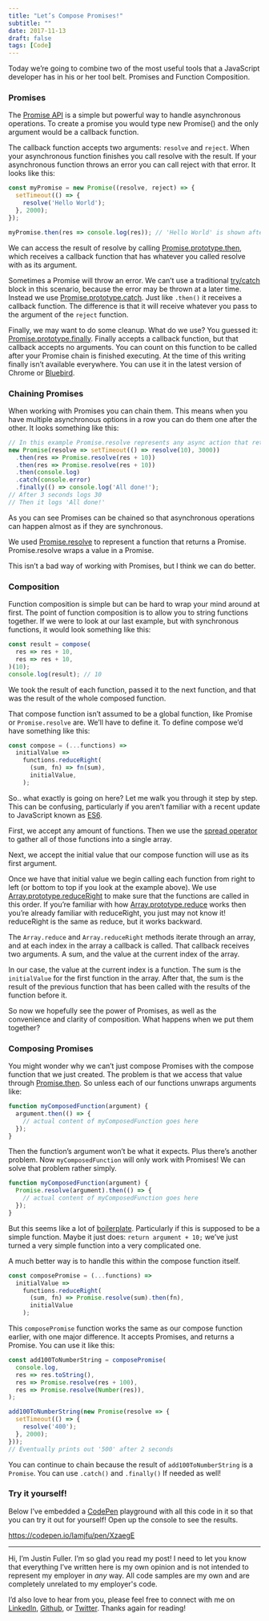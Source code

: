 ```yaml
---
title: "Let’s Compose Promises!"
subtitle: ""
date: 2017-11-13
draft: false
tags: [Code]
---
```


Today we’re going to combine two of the most useful tools that a JavaScript developer has in his or her tool belt. Promises and Function Composition.

<!--more-->

### Promises

The [Promise API](https://developer.mozilla.org/en-US/docs/Web/JavaScript/Reference/Global_Objects/Promise) is a simple but powerful way to handle asynchronous operations. To create a promise you would type new Promise() and the only argument would be a callback function.

The callback function accepts two arguments: `resolve` and `reject`. When your asynchronous function finishes you call resolve with the result. If your asynchronous function throws an error you can call reject with that error. It looks like this:

```js
const myPromise = new Promise((resolve, reject) => {
  setTimeout(() => {
    resolve('Hello World');
  }, 2000);
});

myPromise.then(res => console.log(res)); // 'Hello World' is shown after 2 seconds.
```

We can access the result of resolve by calling [Promise.prototype.then](https://developer.mozilla.org/en-US/docs/Web/JavaScript/Reference/Global_Objects/Promise/then), which receives a callback function that has whatever you called resolve with as its argument.

Sometimes a Promise will throw an error. We can’t use a traditional [try/catch](https://developer.mozilla.org/en-US/docs/Web/JavaScript/Reference/Statements/try...catch) block in this scenario, because the error may be thrown at a later time. Instead we use [Promise.prototype.catch](https://developer.mozilla.org/en-US/docs/Web/JavaScript/Reference/Global_Objects/Promise/catch). Just like `.then()` it receives a callback function. The difference is that it will receive whatever you pass to the argument of the `reject` function.

Finally, we may want to do some cleanup. What do we use? You guessed it: [Promise.prototype.finally](https://developers.google.com/web/updates/2017/10/promise-finally). Finally accepts a callback function, but that callback accepts no arguments. You can count on this function to be called after your Promise chain is finished executing. At the time of this writing finally isn’t available everywhere. You can use it in the latest version of Chrome or [Bluebird](http://bluebirdjs.com/docs/api/finally.html).

### Chaining Promises

When working with Promises you can chain them. This means when you have multiple asynchronous options in a row you can do them one after the other. It looks something like this:

```js
// In this example Promise.resolve represents any async action that returns a promise.
new Promise(resolve => setTimeout(() => resolve(10), 3000))
  .then(res => Promise.resolve(res + 10))
  .then(res => Promise.resolve(res + 10))
  .then(console.log)
  .catch(console.error)  
  .finally(() => console.log('All done!');
// After 3 seconds logs 30 
// Then it logs 'All done!'
```

As you can see Promises can be chained so that asynchronous operations can happen almost as if they are synchronous.

We used [Promise.resolve](https://developer.mozilla.org/en-US/docs/Web/JavaScript/Reference/Global_Objects/Promise/resolve) to represent a function that returns a Promise. Promise.resolve wraps a value in a Promise.

This isn’t a bad way of working with Promises, but I think we can do better.

### Composition

Function composition is simple but can be hard to wrap your mind around at first. The point of function composition is to allow you to string functions together. If we were to look at our last example, but with synchronous functions, it would look something like this:

```js
const result = compose(
  res => res + 10,
  res => res + 10,
)(10);
console.log(result); // 10
```

We took the result of each function, passed it to the next function, and that was the result of the whole composed function.

That compose function isn’t assumed to be a global function, like Promise or `Promise.resolve` are. We’ll have to define it. To define compose we’d have something like this:

```js
const compose = (...functions) => 
  initialValue =>
    functions.reduceRight(
      (sum, fn) => fn(sum),
      initialValue,
    );
```

So.. what exactly is going on here? Let me walk you through it step by step. This can be confusing, particularly if you aren’t familiar with a recent update to JavaScript known as [ES6](http://es6-features.org).

First, we accept any amount of functions. Then we use the [spread operator ](https://developer.mozilla.org/en-US/docs/Web/JavaScript/Reference/Operators/Spread_operator)to gather all of those functions into a single array.

Next, we accept the initial value that our compose function will use as its first argument.

Once we have that initial value we begin calling each function from right to left (or bottom to top if you look at the example above). We use [Array.prototype.reduceRight](https://developer.mozilla.org/en-US/docs/Web/JavaScript/Reference/Global_Objects/Array/ReduceRight) to make sure that the functions are called in this order. If you’re familiar with how [Array.prototype.reduce](https://developer.mozilla.org/en-US/docs/Web/JavaScript/Reference/Global_Objects/Array/reduce) works then you’re already familiar with reduceRight, you just may not know it! reduceRight is the same as reduce, but it works backward.

The `Array.reduce` and `Array.reduceRight` methods iterate through an array, and at each index in the array a callback is called. That callback receives two arguments. A sum, and the value at the current index of the array.

In our case, the value at the current index is a function. The sum is the `initialValue` for the first function in the array. After that, the sum is the result of the previous function that has been called with the results of the function before it.

So now we hopefully see the power of Promises, as well as the convenience and clarity of composition. What happens when we put them together?

### Composing Promises

You might wonder why we can’t just compose Promises with the compose function that we just created. The problem is that we access that value through [Promise.then](https://developer.mozilla.org/en-US/docs/Web/JavaScript/Reference/Global_Objects/Promise/then). So unless each of our functions unwraps arguments like:

```js
function myComposedFunction(argument) {
  argument.then(() => {
    // actual content of myComposedFunction goes here
  });
}
```

Then the function’s argument won’t be what it expects. Plus there’s another problem. Now `myComposedFunction` will only work with Promises! We can solve that problem rather simply.

```js
function myComposedFunction(argument) {
  Promise.resolve(argument).then(() => {
    // actual content of myComposedFunction goes here
  });
}
```

But this seems like a lot of [boilerplate](https://en.wikipedia.org/wiki/Boilerplate_code). Particularly if this is supposed to be a simple function. Maybe it just does: `return argument + 10;` we’ve just turned a very simple function into a very complicated one.

A much better way is to handle this within the compose function itself.

```js
const composePromise = (...functions) =>
  initialValue =>
    functions.reduceRight(
      (sum, fn) => Promise.resolve(sum).then(fn),
      initialValue
    );
```

This `composePromise` function works the same as our compose function earlier, with one major difference. It accepts Promises, and returns a Promise. You can use it like this:

```js
const add100ToNumberString = composePromise(
  console.log,
  res => res.toString(),
  res => Promise.resolve(res + 100),
  res => Promise.resolve(Number(res)),
);

add100ToNumberString(new Promise(resolve => {
  setTimeout(() => {
    resolve('400');
  }, 2000);
})); 
// Eventually prints out '500' after 2 seconds
```

You can continue to chain because the result of `add100ToNumberString` is a `Promise`. You can use `.catch()` and `.finally()` If needed as well!

### Try it yourself!

Below I’ve embedded a [CodePen](https://codepen.io/) playground with all this code in it so that you can try it out for yourself! Open up the console to see the results.

https://codepen.io/Iamjfu/pen/XzaegE

---

Hi, I’m Justin Fuller. I’m so glad you read my post! I need to let you know that everything I’ve written here is my own opinion and is not intended to represent my employer in *any* way. All code samples are my own and are completely unrelated to my employer's code.

I’d also love to hear from you, please feel free to connect with me on [LinkedIn](https://www.linkedin.com/in/justin-fuller-8726b2b1/), [Github](https://github.com/justindfuller), or [Twitter](https://twitter.com/justin_d_fuller). Thanks again for reading!
